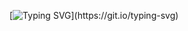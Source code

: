 [![Typing SVG](https://readme-typing-svg.herokuapp.com?font=Padauk&size=30&color=F7F40FCE&center=true&vCenter=true&multiline=true&width=410&height=200&lines=%5E_%5E+Hi++%F0%9F%91%A8%E2%80%8D%F0%9F%92%BB+I'm+Gaurav+Punetha+;+I'm+interested+in+programming;+and++in+development;+Currently+I'm+learning+;and+practicing+courses+and+DSA.)](https://git.io/typing-svg)
